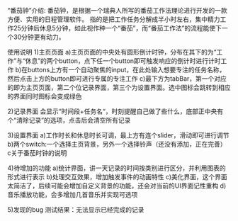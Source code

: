 “番茄钟”介绍:
番茄钟，是根据一个瑞典人所写的番茄工作法理论进行开发的一款方便、实用的日程管理软件。
指的是把工作任务分解成半小时左右，集中精力工作25分钟后休息5分钟，如此视作种一个“番茄”，而“番茄工作法”的流程能使下一个30分钟更有动力。

使用说明
1)主页页面
a)主页页面的中央处有圆形倒计时钟，分布在其下的为“工作”与“休息”的两个button，点下任一个button即可触发响应的倒计时进行计时工作
b)在buttons上方有一个自动聚焦的input，在此处输入想要专注的任务名称，然后点击上方的button即可进行专属的专注工作 
c)最下方为tabBar，第一个对应的即为主页页面，第二个位记录界面，第三个为设置界面。选中图标会跳转到相应的界面同时图标会变成绿色

2)记录界面
会显示“时间段+任务名“，时刻提醒自己做了些什么，底部正中央有个“清除记录”的选项，点击后会清空所有记录

3)设置界面
a)工作时长和休息时长可调，最上方有连个slider，滑动即可进行调节 
b)两个switch:一个选择主页背景，另外一个选择铃声（还没有添加，正在完善）
c关于番茄时钟的说明

4)待增加的功能
a)统计界面，讲一天记录的时间按类别进行区分，并利用图表的形式进行表示 
b)处理交互效果，增加触发事件的动画特性 
c)美化界面，这个界面太简洁了，后续可能会增加自定义背景的功能，还会对当前的UI界面记性重构 
d)音乐播放功能，会多增加几首音乐并实现可选项

5)发现的bug
测试结果：无法显示已经完成的记录
